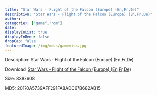 ```yaml
---
title: "Star Wars - Flight of the Falcon (Europe) (En,Fr,De)"
description: "Star Wars - Flight of the Falcon (Europe) (En,Fr,De)"
author: 
categories: ["game","rom"]
date: 
displayInList: true
displayInMenu: false
dropCap: false
featuredImage: /img/miss/gamemiss.jpg
---
```


Description: Star Wars - Flight of the Falcon (Europe) (En,Fr,De)

Download: <a style="text-decoration:underline;" href="https://mega.nz/#!2GQSBAAS!fyDFwOsvNNW-9iyBnpOa3i35g6ntyaV9EFXNNck38n8" target = "_blank" rel = "nofollow" > Star Wars - Flight of the Falcon (Europe) (En,Fr,De)</a>

Size: 8388608

MD5: 20170A5739AFF291FA8ADC67B682AB15

